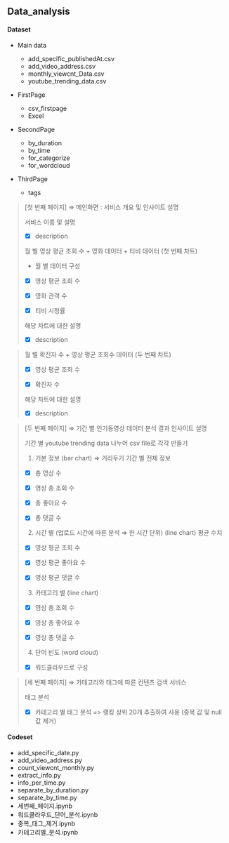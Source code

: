 ## Data_analysis

#### Dataset
- Main data
    - add_specific_publishedAt.csv
    - add_video_address.csv
    - monthly_viewcnt_Data.csv 
    - youtube_trending_data.csv

- FirstPage
    - csv_firstpage
    - Excel

- SecondPage
    - by_duration
    - by_time
    - for_categorize
    - for_wordcloud

- ThirdPage
    - tags

>
> [첫 번째 페이지]
> ⇒ 메인화면 : 서비스 개요 및 인사이트 설명
>
> 서비스 이름 및 설명
>
> * [x] description
> 
> 월 별 영상 평균 조회 수 + 영화 데이터 + 티비 데이터 (첫 번째 차트)
>
> * 월 별 데이터 구성
>
> * [x] 영상 평균 조회 수
>
> * [x] 영화 관객 수
>
> * [x] 티비 시청률
>
> 해당 차트에 대한 설명
>
> * [x] description

> 월 별 확진자 수 + 영상 평균 조회수 데이터 (두 번째 차트)
>
> * [x] 영상 평균 조회 수
>
> * [x] 확진자 수
>
> 해당 차트에 대한 설명
>
> * [x] description


> [두 번째 페이지]
> ⇒ 기간 별 인기동영상 데이터 분석 결과 인사이트 설명
>
> 기간 별 youtube trending data 나누어 csv file로 각각 만들기
>
> 1) 기본 정보 (bar chart) ⇒ 거리두기 기간 별 전체 정보
>
> * [x] 총 영상 수
>
> * [x] 영상 총 조회 수
>
> * [x] 총 좋아요 수
>
> * [x] 총 댓글 수
>
> 2) 시간 별 (업로드 시간에 따른 분석 ⇒ 한 시간 단위) (line chart) 평균 수치
>
> * [x] 영상 평균 조회 수
>
> * [x] 영상 평균 좋아요 수
>
> * [x] 영상 평균 댓글 수
>
> 3) 카테고리 별 (line chart)
>
> * [x] 영상 총 조회 수
>
> * [x] 영상 총 좋아요 수
>
> * [x] 영상 총 댓글 수
>
> 4) 단어 빈도 (word cloud)
>
> * [x] 워드클라우드로 구성


> [세 번째 페이지]
> ⇒ 카테고리와 태그에 따른 컨텐츠 검색 서비스
>
> 태그 분석
>
> * [x] 카테고리 별 태그 분석 => 랭킹 상위 20개 추출하여 사용 (중복 값 및 null 값 제거)


#### Codeset
- add_specific_date.py
- add_video_address.py
- count_viewcnt_monthly.py
- extract_info.py
- info_per_time.py
- separate_by_duration.py
- separate_by_time.py
- 세번째_페이지.ipynb
- 워드클라우드_단어_분석.ipynb
- 중복_태그_제거.ipynb
- 카테고리별_분석.ipynb








